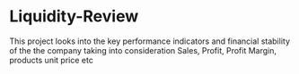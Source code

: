 # Liquidity-Review
This project looks into the key performance indicators and financial stability of the the company taking into consideration Sales, Profit, Profit Margin, products unit price etc 
